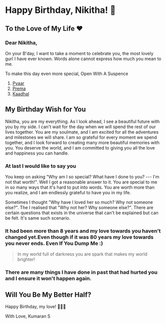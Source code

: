 # Happy Birthday, Nikitha! 🎉

## To the Love of My Life ❤️

### Dear Nikitha,

On your B'day, I want to take a moment to celebrate you, the most lovely gurl I have ever known. Words alone cannot express how much you mean to me. 

To make this day even more special, Open With A Suspence

1. [Pyaar](https://nix3.vercel.app/)
2. [Prema](https://tylerdurdenxd.github.io/nix1/)
3. [Kaadhal](https://tylerdurdenxd.github.io/nix2/)

## My Birthday Wish for You

Nikitha, you are my everything. As I look ahead, I see a beautiful future with you by my side. I can't wait for the day when we will spend the rest of our lives together. You are my soulmate, and I am excited for all the adventures and milestones we will share. I am so grateful for every moment we spend together, and I look forward to creating many more beautiful memories with you. You deserve the world, and I am committed to giving you all the love and happiness you can handle.

### At last I would like to say you
You keep on asking "Why am I so special? What have I done to you? --- I'm not that worth!". Well I got a reasonable answer to it.
You are special to me in so many ways that it's hard to put into words. You are worth more than you realize, and I am endlessly grateful to have you in my life.

Sometimes I thought "Why have I loved her so much? Why not someone else?". The I realised that "Why not her? Why someone else?". There are certain questions that exists in the universe that can't be explained but can be felt. It's same such scenario.

### It had been more than 8 years and my love towards you haven't changed yet.Even though if it was 80 years my love towards you never ends. Even If You Dump Me :)

> In my world full of darkness you are spark that makes my world brighter!

### There are many things I have done in past that had hurted you and I ensure it won't happen again.

## Will You Be My Better Half?

Happy Birthday, my love! 🎂🎁🎈

With Love,
Kumaran S

